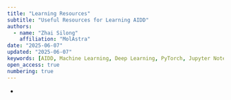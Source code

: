 ```yaml
---
title: "Learning Resources"
subtitle: "Useful Resources for Learning AIDD"
authors:
  - name: "Zhai Silong"
    affiliation: "MolAstra"
date: "2025-06-07"
updated: "2025-06-07"
keywords: [AIDD, Machine Learning, Deep Learning, PyTorch, Jupyter Notebook, Tutorial]
open_access: true
numbering: true
---
```


- 
